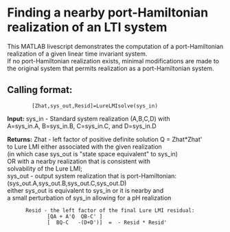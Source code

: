 # Finding a nearby port-Hamiltonian realization of an LTI system
This MATLAB livescript demonstrates the computation of a port-Hamiltonian realization of a given linear time invariant system.  
If no port-Hamiltonian realization exists, minimal modifications are made to the original system that permits realization as
a port-Hamiltonian system.  

## Calling format:

            [Zhat,sys_out,Resid]=LureLMIsolve(sys_in)

              
**Input:**  sys_in - Standard system realization (A,B,C,D) with    
              A=sys_in.A, B=sys_in.B, C=sys_in.C, and D=sys_in.D  
                 
**Returns:** Zhat - left factor of positive definite solution Q = Zhat*Zhat'   
                to Lure LMI either associated with the given realization  
             (in which case sys_out is "state space equivalent" to sys_in)  
                OR with a nearby realization that is consistent with   
                    solvability of the Lure LMI;  
          sys_out - output system realization that is port-Hamiltonian:  
                       (sys_out.A,sys_out.B,sys_out.C,sys_out.D)  
              either sys_out is equivalent to sys_in or it is nearby and  
              a small perturbation of sys_in allowing for a pH realization   
               
          Resid - the left factor of the final Lure LMI residual:
                 [QA + A'Q  QB-C' ] 
                 [  BQ-C   -(D+D')]  =  - Resid * Resid'
